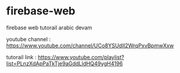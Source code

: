 # firebase-web

firebase web tutorail arabic devam

youtube channel : https://www.youtube.com/channel/UCo8YSUdII2WrqPxvBpmwXxw

tutorail link   : https://www.youtube.com/playlist?list=PLnzXdApPaTkTje9aGddLldHQ49ygH4196
